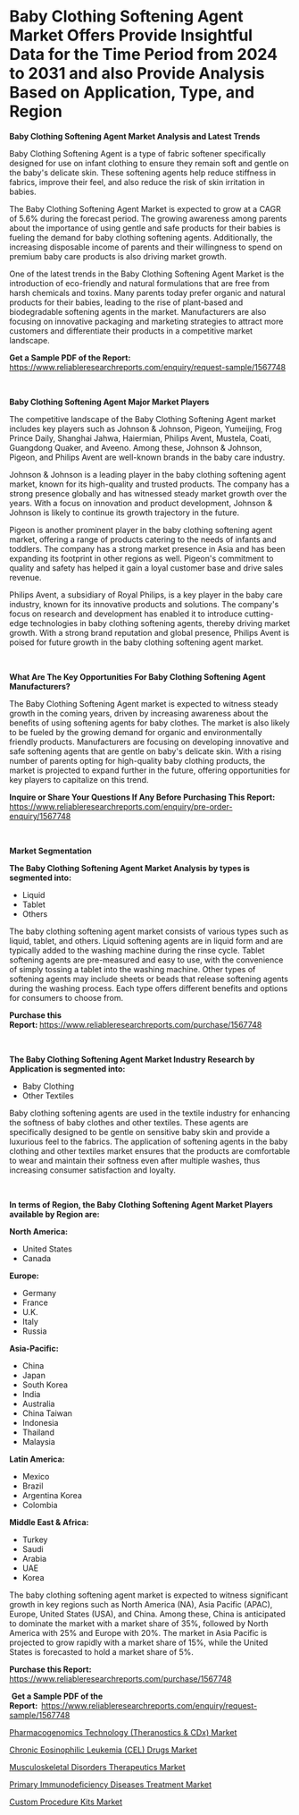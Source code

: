 <p><h1>Baby Clothing Softening Agent Market Offers Provide Insightful Data for the Time Period from 2024 to 2031 and also Provide Analysis Based on Application, Type, and Region</h1></p><p><strong>Baby Clothing Softening Agent Market Analysis and Latest Trends</strong></p>
<p><p>Baby Clothing Softening Agent is a type of fabric softener specifically designed for use on infant clothing to ensure they remain soft and gentle on the baby's delicate skin. These softening agents help reduce stiffness in fabrics, improve their feel, and also reduce the risk of skin irritation in babies.</p><p>The Baby Clothing Softening Agent Market is expected to grow at a CAGR of 5.6% during the forecast period. The growing awareness among parents about the importance of using gentle and safe products for their babies is fueling the demand for baby clothing softening agents. Additionally, the increasing disposable income of parents and their willingness to spend on premium baby care products is also driving market growth.</p><p>One of the latest trends in the Baby Clothing Softening Agent Market is the introduction of eco-friendly and natural formulations that are free from harsh chemicals and toxins. Many parents today prefer organic and natural products for their babies, leading to the rise of plant-based and biodegradable softening agents in the market. Manufacturers are also focusing on innovative packaging and marketing strategies to attract more customers and differentiate their products in a competitive market landscape.</p></p>
<p><strong>Get a Sample PDF of the Report:&nbsp;</strong> <a href="https://www.reliableresearchreports.com/enquiry/request-sample/1567748">https://www.reliableresearchreports.com/enquiry/request-sample/1567748</a></p>
<p>&nbsp;</p>
<p><strong>Baby Clothing Softening Agent Major Market Players</strong></p>
<p><p>The competitive landscape of the Baby Clothing Softening Agent market includes key players such as Johnson & Johnson, Pigeon, Yumeijing, Frog Prince Daily, Shanghai Jahwa, Haiermian, Philips Avent, Mustela, Coati, Guangdong Quaker, and Aveeno. Among these, Johnson & Johnson, Pigeon, and Philips Avent are well-known brands in the baby care industry.</p><p>Johnson & Johnson is a leading player in the baby clothing softening agent market, known for its high-quality and trusted products. The company has a strong presence globally and has witnessed steady market growth over the years. With a focus on innovation and product development, Johnson & Johnson is likely to continue its growth trajectory in the future.</p><p>Pigeon is another prominent player in the baby clothing softening agent market, offering a range of products catering to the needs of infants and toddlers. The company has a strong market presence in Asia and has been expanding its footprint in other regions as well. Pigeon's commitment to quality and safety has helped it gain a loyal customer base and drive sales revenue.</p><p>Philips Avent, a subsidiary of Royal Philips, is a key player in the baby care industry, known for its innovative products and solutions. The company's focus on research and development has enabled it to introduce cutting-edge technologies in baby clothing softening agents, thereby driving market growth. With a strong brand reputation and global presence, Philips Avent is poised for future growth in the baby clothing softening agent market.</p></p>
<p>&nbsp;</p>
<p><strong>What Are The Key Opportunities For Baby Clothing Softening Agent Manufacturers?</strong></p>
<p><p>The Baby Clothing Softening Agent market is expected to witness steady growth in the coming years, driven by increasing awareness about the benefits of using softening agents for baby clothes. The market is also likely to be fueled by the growing demand for organic and environmentally friendly products. Manufacturers are focusing on developing innovative and safe softening agents that are gentle on baby's delicate skin. With a rising number of parents opting for high-quality baby clothing products, the market is projected to expand further in the future, offering opportunities for key players to capitalize on this trend.</p></p>
<p><strong>Inquire or Share Your Questions If Any Before Purchasing This Report:</strong> <a href="https://www.reliableresearchreports.com/enquiry/pre-order-enquiry/1567748">https://www.reliableresearchreports.com/enquiry/pre-order-enquiry/1567748</a></p>
<p>&nbsp;</p>
<p><strong>Market Segmentation</strong></p>
<p><strong>The Baby Clothing Softening Agent Market Analysis by types is segmented into:</strong></p>
<p><ul><li>Liquid</li><li>Tablet</li><li>Others</li></ul></p>
<p><p>The baby clothing softening agent market consists of various types such as liquid, tablet, and others. Liquid softening agents are in liquid form and are typically added to the washing machine during the rinse cycle. Tablet softening agents are pre-measured and easy to use, with the convenience of simply tossing a tablet into the washing machine. Other types of softening agents may include sheets or beads that release softening agents during the washing process. Each type offers different benefits and options for consumers to choose from.</p></p>
<p><strong>Purchase this Report:&nbsp;</strong><a href="https://www.reliableresearchreports.com/purchase/1567748">https://www.reliableresearchreports.com/purchase/1567748</a></p>
<p>&nbsp;</p>
<p><strong>The Baby Clothing Softening Agent Market Industry Research by Application is segmented into:</strong></p>
<p><ul><li>Baby Clothing</li><li>Other Textiles</li></ul></p>
<p><p>Baby clothing softening agents are used in the textile industry for enhancing the softness of baby clothes and other textiles. These agents are specifically designed to be gentle on sensitive baby skin and provide a luxurious feel to the fabrics. The application of softening agents in the baby clothing and other textiles market ensures that the products are comfortable to wear and maintain their softness even after multiple washes, thus increasing consumer satisfaction and loyalty.</p></p>
<p>&nbsp;</p>
<p><strong>In terms of Region, the Baby Clothing Softening Agent Market Players available by Region are:</strong></p>
<p>
    <p> <strong> North America: </strong>
        <ul>
            <li>United States</li>
            <li>Canada</li>
        </ul>
        </p> 
    <p> <strong> Europe: </strong>
        <ul>
            <li>Germany</li>
            <li>France</li>
            <li>U.K.</li>
            <li>Italy</li>
            <li>Russia</li>
        </ul>
        </p> 
    <p> <strong> Asia-Pacific: </strong>
        <ul>
            <li>China</li>
            <li>Japan</li>
            <li>South Korea</li>
            <li>India</li>
            <li>Australia</li>
            <li>China Taiwan</li>
            <li>Indonesia</li>
            <li>Thailand</li>
            <li>Malaysia</li>
        </ul>
        </p> 
    <p> <strong> Latin America: </strong>
        <ul>
            <li>Mexico</li>
            <li>Brazil</li>
            <li>Argentina Korea</li>
            <li>Colombia</li>
        </ul>
        </p> 
    <p> <strong> Middle East & Africa: </strong>
        <ul>
            <li>Turkey</li>
            <li>Saudi</li>
            <li>Arabia</li>
            <li>UAE</li>
            <li>Korea</li>
        </ul>
    </p>
    </p>
<p><p>The baby clothing softening agent market is expected to witness significant growth in key regions such as North America (NA), Asia Pacific (APAC), Europe, United States (USA), and China. Among these, China is anticipated to dominate the market with a market share of 35%, followed by North America with 25% and Europe with 20%. The market in Asia Pacific is projected to grow rapidly with a market share of 15%, while the United States is forecasted to hold a market share of 5%.</p></p>
<p><strong>Purchase this Report: </strong><a href="https://www.reliableresearchreports.com/purchase/1567748">https://www.reliableresearchreports.com/purchase/1567748</a></p>
<p>&nbsp;<strong>Get a Sample PDF of the Report:&nbsp;&nbsp;</strong><a href="https://www.reliableresearchreports.com/enquiry/request-sample/1567748">https://www.reliableresearchreports.com/enquiry/request-sample/1567748</a></p>
<p><strong></strong></p>
<p><p><a href="https://medium.com/@margaretlee84/pharmacogenomics-technology-theranostics-amp-cdx-market-furnishes-information-on-market-share-603497803f74">Pharmacogenomics Technology (Theranostics & CDx) Market</a></p><p><a href="https://medium.com/@minnieebert2827/analyzing-chronic-eosinophilic-leukemia-cel-drugs-market-global-industry-perspective-and-e2663c0ea9e8">Chronic Eosinophilic Leukemia (CEL) Drugs Market</a></p><p><a href="https://medium.com/@minnieebert2827/musculoskeletal-disorders-therapeutics-market-insights-into-market-cagr-market-trends-and-growth-06a08baeb03f">Musculoskeletal Disorders Therapeutics Market</a></p><p><a href="https://medium.com/@margaretlee84/analyzing-primary-immunodeficiency-diseases-treatment-market-global-industry-perspective-and-bc52e00434c8">Primary Immunodeficiency Diseases Treatment Market</a></p><p><a href="https://medium.com/@scanw41036/custom-procedure-kits-market-size-cagr-trends-2024-2030-895068e90675">Custom Procedure Kits Market</a></p></p>
